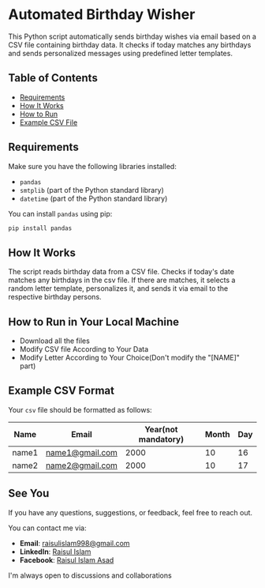 # Automated Birthday Wisher

This Python script automatically sends birthday wishes via email based on a CSV file containing birthday data. It checks if today matches any birthdays and sends personalized messages using predefined letter templates.

## Table of Contents
- [Requirements](#requirements)
- [How It Works](#how-it-works)
- [How to Run](#how-to-run-in-Your-Local-Machine)
- [Example CSV File](#example-csv-format)

## Requirements
Make sure you have the following libraries installed:
- `pandas`
- `smtplib` (part of the Python standard library)
- `datetime` (part of the Python standard library)

You can install `pandas` using pip:
```bash
pip install pandas
```
## How It Works
The script reads birthday data from a CSV file.
Checks if today's date matches any birthdays in the csv file.
If there are matches, it selects a random letter template, personalizes it, 
and sends it via email to the respective birthday persons.

## How to Run in Your Local Machine
- Download all the files
- Modify CSV file According to Your Data
- Modify Letter According to Your Choice(Don't modify the "[NAME]" part)

## Example CSV Format
Your `csv` file should be formatted as follows:

| Name   | Email                 | Year(not mandatory) | Month | Day |
|--------|-----------------------|------|-------|-----|
| name1 | name1@gmail.com   | 2000 | 10    | 16  |
| name2   | name2@gmail.com         | 2000 | 10    | 17  |


## See You
If you have any questions, suggestions, or feedback, feel free to reach out.

You can contact me via:

- **Email**: [raisulislam998@gmail.com](mailto:raisulislam998@gmail.com)
- **LinkedIn**: [Raisul Islam](https://www.linkedin.com/in/contact-raisul/)
- **Facebook**: [Raisul Islam Asad](https://www.facebook.com/Raisul.Anonymous)

I'm always open to discussions and collaborations